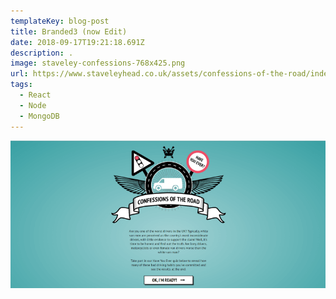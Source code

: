 ```yaml
---
templateKey: blog-post
title: Branded3 (now Edit)
date: 2018-09-17T19:21:18.691Z
description: .
image: staveley-confessions-768x425.png
url: https://www.staveleyhead.co.uk/assets/confessions-of-the-road/index.html
tags:
  - React
  - Node
  - MongoDB
---
```


![](staveley-confessions-768x425.png)
